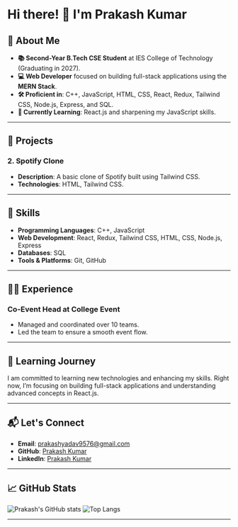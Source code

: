 # Hi there! 👋 I'm Prakash Kumar

## 🚀 About Me
- **📚 Second-Year B.Tech CSE Student** at IES College of Technology (Graduating in 2027).
- **💻 Web Developer** focused on building full-stack applications using the **MERN Stack**.
- **🛠 Proficient in**: C++, JavaScript, HTML, CSS, React, Redux, Tailwind CSS, Node.js, Express, and SQL.
- **🌱 Currently Learning**: React.js and sharpening my JavaScript skills.

---

## 🔭 Projects

### 2. Spotify Clone
- **Description**: A basic clone of Spotify built using Tailwind CSS.
- **Technologies**: HTML, Tailwind CSS.

---

## 📖 Skills
- **Programming Languages**: C++, JavaScript
- **Web Development**: React, Redux, Tailwind CSS, HTML, CSS, Node.js, Express
- **Databases**: SQL
- **Tools & Platforms**: Git, GitHub

---

## 👨‍💻 Experience
### Co-Event Head at College Event
- Managed and coordinated over 10 teams.
- Led the team to ensure a smooth event flow.

---

## 🌱 Learning Journey
I am committed to learning new technologies and enhancing my skills. Right now, I’m focusing on building full-stack applications and understanding advanced concepts in React.js.

---

## 📬 Let's Connect
- **Email**: [prakashyadav9576@gmail.com](mailto:prakashyadav9576@gmail.com)
- **GitHub**: [Prakash Kumar](https://github.com/prakash-ydv)
- **LinkedIn**: [Prakash Kumar](https://www.linkedin.com/in/prakash-kumar-jh09/)

---

## 📈 GitHub Stats
![Prakash's GitHub stats](https://github-readme-stats.vercel.app/api?username=prakash-ydv&show_icons=true&theme=radical)
![Top Langs](https://github-readme-stats.vercel.app/api/top-langs/?username=prakash-ydv&layout=compact&theme=radical)

---


